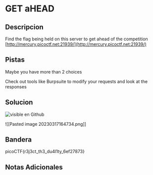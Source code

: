 # GET aHEAD

## Descripcion
Find the flag being held on this server to get ahead of the competition [http://mercury.picoctf.net:21939/](http://mercury.picoctf.net:21939/)

## Pistas
Maybe you have more than 2 choices

Check out tools like Burpsuite to modify your requests and look at the responses

## Solucion 
![visible en Github](https://github.com/Alexlife2002003/ChallengesCTF/blob/main/Retos-Seguridad/Actividad%2007%20-Retos%20web%20parte%203/Pasted%20image%2020230317164734.png)

![[Pasted image 20230317164734.png]]
## Bandera
picoCTF{r3j3ct_th3_du4l1ty_6ef27873}
## Notas Adicionales 

